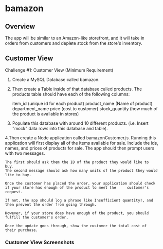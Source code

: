 # bamazon

## Overview
The app will be similar to  an Amazon-like storefront, and it will take in orders from customers and deplete stock from the store's inventory.

## Customer View
Challenge #1: Customer View (Minimum Requirement)

1. Create a MySQL Database called bamazon.

2. Then create a Table inside of that database called products.
    The products table should have each of the following columns:

    item_id (unique id for each product)
    product_name (Name of product)
    department_name
    price (cost to customer)
    stock_quantity (how much of the product is available in stores)

3. Populate this database with around 10 different products. (i.e. Insert "mock" data rows into this database and table).

4.Then create a Node application called bamazonCustomer.js. Running this application will first display all of the items available for sale. Include the ids, names, and prices of products for sale.
The app should then prompt users with two messages.

    The first should ask them the ID of the product they would like to buy.
    The second message should ask how many units of the product they would like to buy.

    Once the customer has placed the order, your application should check if your store has enough of the product to meet the     customer's request.

    If not, the app should log a phrase like Insufficient quantity!, and then prevent the order from going through.

    However, if your store does have enough of the product, you should fulfill the customer's order.

    Once the update goes through, show the customer the total cost of their purchase.


### Customer View Screenshots




